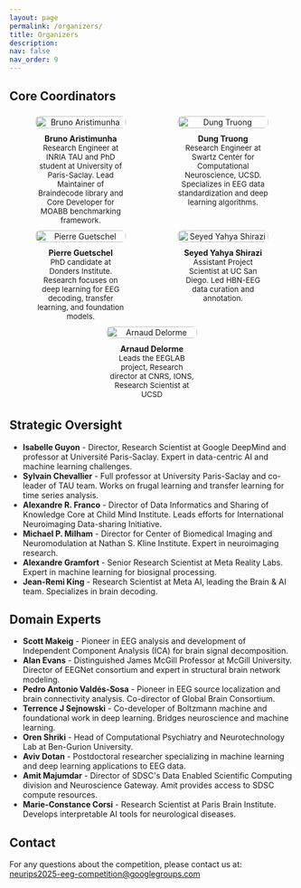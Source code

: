```yaml
---
layout: page
permalink: /organizers/
title: Organizers
description:
nav: false
nav_order: 9
---
```


## Core Coordinators

<!-- - **Bruno Aristimunha** - Research Engineer at INRIA TAU and PhD student at University of Paris-Saclay. Lead Maintainer of Braindecode library and Core Developer for MOABB benchmarking framework.
- **Dung Truong** - Research Engineer at Swartz Center for Computational Neuroscience, UCSD. Specializes in EEG data standardization and deep learning algorithms.
- **Pierre Guetschel** - PhD candidate at Donders Institute. Research focuses on deep learning for EEG decoding, transfer learning, and foundation models.
- **Seyed Yahya Shirazi** - Assistant Project Scientist at UC San Diego. Led HBN-EEG data curation and annotation. -->
<div style="display: flex; justify-content: space-around; align-items: flex-start; flex-wrap: wrap; margin-bottom: 20px;">
    <div style="max-width: 160px; text-align: center; margin: 5px;">
        <img src="https://eeg2025.github.io/assets/people/bruno.png" style="height: 100%; max-height: 135px; border-radius: 8px;" alt="Bruno Aristimunha" />
        <div style="font-weight: bold; margin-top: 10px;">Bruno Aristimunha</div>
        <div style="font-size: 0.95em;">Research Engineer at INRIA TAU and PhD student at University of Paris-Saclay. Lead Maintainer of Braindecode library and Core Developer for MOABB benchmarking framework.</div>
    </div>
    <div style="max-width: 160px; text-align: center; margin: 5px;">
        <img src="https://eeg2025.github.io/assets/people/dung.jpeg" style="height: 100%; max-height: 135px; border-radius: 8px;" alt="Dung Truong" />
        <div style="font-weight: bold; margin-top: 10px;">Dung Truong</div>
        <div style="font-size: 0.95em;">Research Engineer at Swartz Center for Computational Neuroscience, UCSD. Specializes in EEG data standardization and deep learning algorithms.</div>
    </div>
    <div style="max-width: 160px; text-align: center; margin: 5px;">
        <img src="https://eeg2025.github.io/assets/people/pierre.jpeg" style="height: 100%; max-height: 135px; border-radius: 8px;" alt="Pierre Guetschel" />
        <div style="font-weight: bold; margin-top: 10px;">Pierre Guetschel</div>
        <div style="font-size: 0.95em;">PhD candidate at Donders Institute. Research focuses on deep learning for EEG decoding, transfer learning, and foundation models.</div>
    </div>
    <div style="max-width: 160px; text-align: center; margin: 5px;">
        <img src="https://eeg2025.github.io/assets/people/seyed.jpeg" style="height: 100%; max-height: 135px; border-radius: 8px;" alt="Seyed Yahya Shirazi" />
        <div style="font-weight: bold; margin-top: 10px;">Seyed Yahya Shirazi</div>
        <div style="font-size: 0.95em;">Assistant Project Scientist at UC San Diego. Led HBN-EEG data curation and annotation.</div>
    </div>
    <div style="max-width: 160px; text-align: center; margin: 5px;">
        <img src="https://eeg2025.github.io/assets/people/arnaud.jpg" style="height: 100%; max-height: 135px; border-radius: 8px;" alt="Arnaud Delorme" />
        <div style="font-weight: bold; margin-top: 10px;">Arnaud Delorme</div>
        <div style="font-size: 0.95em;">Leads the EEGLAB project, Research director at CNRS, IONS, Research Scientist at UCSD</div>
    </div>
</div>

## Strategic Oversight
- **Isabelle Guyon** - Director, Research Scientist at Google DeepMind and professor at Université Paris-Saclay. Expert in data-centric AI and machine learning challenges.
- **Sylvain Chevallier** - Full professor at University Paris-Saclay and co-leader of TAU team. Works on frugal learning and transfer learning for time series analysis.
- **Alexandre R. Franco** - Director of Data Informatics and Sharing of Knowledge Core at Child Mind Institute. Leads efforts for International Neuroimaging Data-sharing Initiative.
- **Michael P. Milham** - Director for Center of Biomedical Imaging and Neuromodulation at Nathan S. Kline Institute. Expert in neuroimaging research.
- **Alexandre Gramfort** - Senior Research Scientist at Meta Reality Labs. Expert in machine learning for biosignal processing.
- **Jean-Remi King** - Research Scientist at Meta AI, leading the Brain & AI team. Specializes in brain decoding.

## Domain Experts
- **Scott Makeig** - Pioneer in EEG analysis and development of Independent Component Analysis (ICA) for brain signal decomposition.
- **Alan Evans** - Distinguished James McGill Professor at McGill University. Director of EEGNet consortium and expert in structural brain network modeling.
- **Pedro Antonio Valdés-Sosa** - Pioneer in EEG source localization and brain connectivity analysis. Co-director of Global Brain Consortium.
- **Terrence J Sejnowski** - Co-developer of Boltzmann machine and foundational work in deep learning. Bridges neuroscience and machine learning.
- **Oren Shriki** - Head of Computational Psychiatry and Neurotechnology Lab at Ben-Gurion University.
- **Aviv Dotan** - Postdoctoral researcher specializing in machine learning and deep learning applications to EEG data.
- **Amit Majumdar** - Director of SDSC's Data Enabled Scientific Computing division and Neuroscience Gateway. Amit provides access to SDSC compute resources.
- **Marie-Constance Corsi** - Research Scientist at Paris Brain Institute. Develops interpretable AI tools for neurological diseases.

## Contact
For any questions about the competition, please contact us at: [neurips2025-eeg-competition@googlegroups.com](mailto:neurips2025-eeg-competition@googlegroups.com)